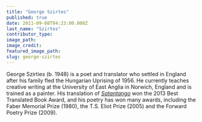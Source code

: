 ```yaml
---
title: "George Szirtes"
published: true
date: 2011-09-08T04:23:00.000Z
last_name: "Szirtes"
contributor_type:
image_path:
image_credit:
featured_image_path:
slug: george-szirtes
---
```


George Szirties (b. 1948) is a poet and translator who settled in England after his family fled the Hungarian Uprising of 1956. He currently teaches creative writing at the University of East Anglia in Norwich, England and is trained as a painter. His translation of [_Satantango_](http://ndbooks.com/book/satantango) won the 2013 Best Translated Book Award, and his poetry has won many awards, including the Faber Memorial Prize (1980), the T.S. Eliot Prize (2005) and the Forward Poetry Prize (2009).

